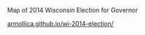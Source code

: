 Map of 2014 Wisconsin Election for Governor

[armollica.github.io/wi-2014-election/](http://armollica.github.io/wi-2014-election/)